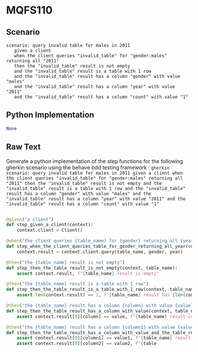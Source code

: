 # MQFS110
## Scenario
```gherkin
scenario: query invalid table for males in 2011 
   given a client 
   when the client queries "invalid_table" for "gender:males" returning all "2011" 
   then the "invalid_table" result is not empty 
   and the "invalid_table" result is a table with 1 row 
   and the "invalid_table" result has a column "gender" with value "males" 
   and the "invalid_table" result has a column "year" with value "2011" 
   and the "invalid_table" result has a column "count" with value "1"
```


## Python Implementation
```python
None
```


## Raw Text
Generate a python implementation of the step functions for the following gherkin scenario using the behave bdd testing framework : ```gherkin scenario: query invalid table for males in 2011 given a client when the client queries "invalid_table" for "gender:males" returning all "2011" then the "invalid_table" result is not empty and the "invalid_table" result is a table with 1 row and the "invalid_table" result has a column "gender" with value "males" and the "invalid_table" result has a column "year" with value "2011" and the "invalid_table" result has a column "count" with value "1" ```



```python from behave import given, then, when

@given("a client")
def step_given_a_client(context):
    context.client = Client()

@when("the client queries {table_name} for {gender} returning all {year}")
def step_when_the_client_queries_table_for_gender_returning_all_year(context, table_name, gender, year):
    context.result = context.client.query(table_name, gender, year)

@then("the {table_name} result is not empty")
def step_then_the_table_result_is_not_empty(context, table_name):
    assert context.result, f"{table_name} result is empty"

@then("the {table_name} result is a table with 1 row")
def step_then_the_table_result_is_a_table_with_1_row(context, table_name):
    assert len(context.result) == 1, f"{table_name} result has {len(context.result)} rows, expected 1"

@then("the {table_name} result has a column {column} with value {value}")
def step_then_the_table_result_has_a_column_with_value(context, table_name, column, value):
    assert context.result[0][column] == value, f"{table_name} result column {column} does not have value {value}"

@then("the {table_name} result has a column {column1} with value {value1} and the {table_name} result has a column {column2} with value {value2}")
def step_then_the_table_result_has_a_column_with_value_and_the_table_result_has_a_column_with_value(context, table_name, column1, value1, column2, value2):
    assert context.result[0][column1] == value1, f"{table_name} result column {column1} does not have value {value1}"
    assert context.result[0][column2] == value2, f"{table
